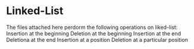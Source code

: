 # Linked-List
The files attached here perdorm the following operations on liked-list:
Insertion at the beginning
Deletion at the beginning
Insertion at the end
Deletiona at the end
Insertion at a position
Deletion at a particular position
